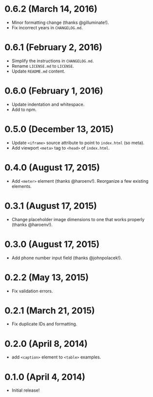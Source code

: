 # 0.6.2 (March 14, 2016)

- Minor formatting change (thanks @gilluminate!).
- Fix incorrect years in `CHANGELOG.md`.

# 0.6.1 (February 2, 2016)

- Simplify the instructions in `CHANGELOG.md`.
- Rename `LICENSE.md` to `LICENSE`.
- Update `README.md` content.

# 0.6.0 (February 1, 2016)

- Update indentation and whitespace.
- Add to npm.

# 0.5.0 (December 13, 2015)

- Update `<iframe>` source attribute to point to `index.html` (so meta).
- Add viewport `<meta>` tag to `<head>` of `index.html`.

# 0.4.0 (August 17, 2015)

- Add `<meter>` element (thanks @haroenv!). Reorganize a few existing elements.

# 0.3.1 (August 17, 2015)

- Change placeholder image dimensions to one that works properly (thanks @haroenv!).

# 0.3.0 (August 17, 2015)

- Add phone number input field (thanks @johnpolacek!).

# 0.2.2 (May 13, 2015)

- Fix validation errors.

# 0.2.1 (March 21, 2015)

- Fix duplicate IDs and formatting.

# 0.2.0 (April 8, 2014)

- add `<caption>` element to `<table>` examples.

# 0.1.0 (April 4, 2014)

- Initial release!
